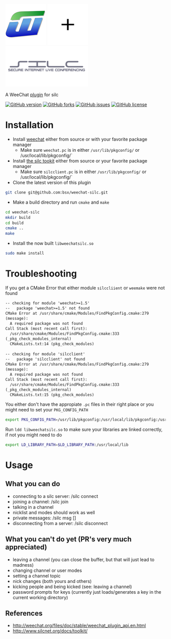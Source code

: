 
[![](media/weechat.png)](https://weechat.org/)
![](media/plus128.png)
[![](media/silc.png)](https://en.wikipedia.org/wiki/SILC_(protocol))

A WeeChat [plugin](https://weechat.org/files/doc/stable/weechat_plugin_api.en.html) for silc

[![GitHub version](https://badge.fury.io/gh/bsx%2Fweechat-silc.svg)](https://badge.fury.io/gh/bsx%2Fweechat-silc)
[![GitHub forks](https://img.shields.io/github/forks/bsx/weechat-silc.svg)](https://github.com/bsx/weechat-silc/network)
[![GitHub issues](https://img.shields.io/github/issues/bsx/weechat-silc.svg)](https://github.com/bsx/weechat-silc/issues)
[![GitHub license](https://img.shields.io/badge/license-Apache%202-blue.svg)](https://raw.githubusercontent.com/bsx/weechat-silc/master/license)

# Installation

* Install [weechat](https://weechat.org/download/) either from source or with your favorite package manager
  * Make sure `weechat.pc` is in either `/usr/lib/pkgconfig/` or /usr/local/lib/pkgconfig/` 
* Install [the silc tookit](https://sourceforge.net/projects/silc/files/silc/toolkit/) either from source or your favorite package manager
  * Make sure `silcclient.pc` is in either `/usr/lib/pkgconfig/` or /usr/local/lib/pkgconfig/` 
* Clone the latest version of this plugin
```bash
git clone git@github.com:bsx/weechat-silc.git
```
* Make a build directory and run `cmake` and `make`
```bash
cd weechat-silc
mkdir build
cd build
cmake ..
make
```

* Install the now built `libweechatsilc.so`
```bash
sudo make install
```

# Troubleshooting

If you get a CMake Error that either module `silccliient` or `weemake` were not found 

```
-- checking for module 'weechat>=1.5'
--   package 'weechat>=1.5' not found
CMake Error at /usr/share/cmake/Modules/FindPkgConfig.cmake:279 (message):
  A required package was not found
Call Stack (most recent call first):
  /usr/share/cmake/Modules/FindPkgConfig.cmake:333 (_pkg_check_modules_internal)
  CMakeLists.txt:14 (pkg_check_modules)

-- checking for module 'silcclient'
--   package 'silcclient' not found
CMake Error at /usr/share/cmake/Modules/FindPkgConfig.cmake:279 (message):
  A required package was not found
Call Stack (most recent call first):
  /usr/share/cmake/Modules/FindPkgConfig.cmake:333 (_pkg_check_modules_internal)
  CMakeLists.txt:15 (pkg_check_modules)
```

You either don't have the appropiate `.pc` files in their right place or you might need to set your `PKG_CONFIG_PATH`
```bash
export PKG_CONFIG_PATH=/usr/lib/pkgconfig:/usr/local/lib/pkgconfig:/usr/lib64/pkgconfig:/usr/share/pkgconfig
```

Run `ldd libweechatsilc.so` to make sure your libraries are linked correctly, if not you might need to do
```bash
export LD_LIBRARY_PATH=$LD_LIBRARY_PATH:/usr/local/lib
```

# Usage


## What you can do 

* connecting to a silc server: /silc connect <servername>
* joining a channel: /silc join <channelname>
* talking in a channel
* nicklist and modes should work as well
* private messages: /silc msg <nick> [<message>]
* disconnecting from a server: /silc disconnect


## What you can't do yet (PR's very much appreciated)

* leaving a channel (you can close the buffer, but that will just lead to madness)
* changing channel or user modes
* setting a channel topic
* nick changes (both yours and others)
* kicking people and being kicked (see: leaving a channel)
* password prompts for keys (currently just loads/generates a key in the current working directory)

References
----------
* http://weechat.org/files/doc/stable/weechat_plugin_api.en.html
* http://www.silcnet.org/docs/toolkit/


